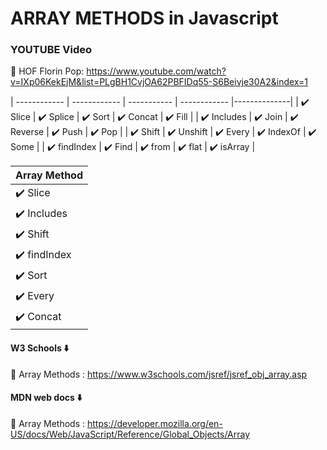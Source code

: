 # ARRAY METHODS in Javascript

### YOUTUBE Video

🚀 HOF Florin Pop: https://www.youtube.com/watch?v=IXp06KekEjM&list=PLgBH1CvjOA62PBFIDq55-S6Beivje30A2&index=1

| ------------ | ------------ | ----------- | ------------ |--------------|
| ✔️ Slice     | ✔️ Splice   | ✔️ Sort     | ✔️ Concat   | ✔️ Fill     |
| ✔️ Includes  | ✔️ Join     | ✔️ Reverse  | ✔️ Push     | ✔️ Pop      |
| ✔️ Shift     | ✔️ Unshift  | ✔️ Every    | ✔️ IndexOf  | ✔️ Some     |
| ✔️ findIndex | ✔️ Find     | ✔️ from     | ✔️ flat     | ✔️ isArray  |

|            Array Method             |
| ----------------------------------- |
| ✔️ Slice        | ✔️ Splice        |
| ✔️ Includes     | ✔️ Join          |
| ✔️ Shift        | ✔️ Unshift       |
| ✔️ findIndex    | ✔️ Find          |
| ✔️ Sort         | ✔️ Reverse       |
| ✔️ Every        | ✔️ from          |
| ✔️ Concat 


#### W3 Schools ⬇️

🚀 Array Methods : https://www.w3schools.com/jsref/jsref_obj_array.asp

#### MDN web docs ⬇️

🚀 Array Methods : https://developer.mozilla.org/en-US/docs/Web/JavaScript/Reference/Global_Objects/Array
